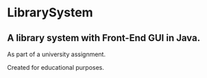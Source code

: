 # LibrarySystem
A library system with Front-End GUI in Java.
---
As part of a university assignment.

Created for educational purposes.
